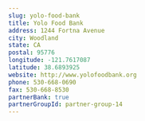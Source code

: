 ```yaml
---
slug: yolo-food-bank
title: Yolo Food Bank
address: 1244 Fortna Avenue
city: Woodland
state: CA
postal: 95776
longitude: -121.7617087
latitude: 38.6893925
website: http://www.yolofoodbank.org
phone: 530-668-0690
fax: 530-668-8530
partnerBank: true
partnerGroupId: partner-group-14
---
```

